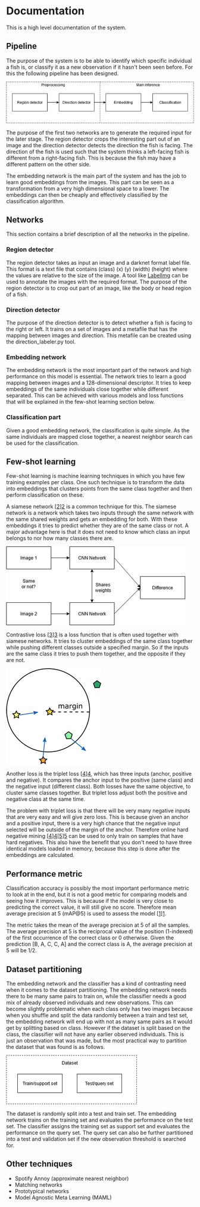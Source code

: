 # Documentation

This is a high level documentation of the system.

## Pipeline

The purpose of the system is to be able to identify which specific individual a fish is,
or classify it as a new observation if it hasn't been seen before.
For this the following pipeline has been designed.

![Learning pipeline](./files/pipeline.png)

The purpose of the first two networks are to generate the required input for the later stage.
The region detector crops the interesting part out of an image and the direction detector detects the direction the fish is facing.
The direction of the fish is used such that the system thinks a left-facing fish is different from
a right-facing fish. This is because the fish may have a different pattern on the other side.

The embedding network is the main part of the system and has the job to learn good embeddings from the images.
This part can be seen as a transformation from a very high dimensional space to a lower.
The embeddings can then be cheaply and effectively classified by the classification algorithm.

## Networks

This section contains a brief description of all the networks in the pipeline.

### Region detector

The region detector takes as input an image and a darknet format label file.
This format is a text file that contains (class) (x) (y) (width) (height)
where the values are relative to the size of the image.
A tool like [LabelImg](https://github.com/tzutalin/labelImg) can be used to annotate the images with the required format.
The purpose of the region detector is to crop out part of an image, like the body or head region of a fish.

### Direction detector

The purpose of the direction detector is to detect whether a fish is facing to the right or left.
It trains on a set of images and a metafile that has the mapping between images and direction.
This metafile can be created using the direction_labeler.py tool.

### Embedding network

The embedding network is the most important part of the network and high performance on this model is essential. 
The network tries to learn a good mapping between images and a 128-dimensional descriptor.
It tries to keep embeddings of the same individuals close together while different separated.
This can be achieved with various models and loss functions that will be explained in the few-shot learning section below.

### Classification part

Given a good embedding network, the classification is quite simple.
As the same individuals are mapped close together, a nearest neighbor search can be used for the classification.

## Few-shot learning

Few-shot learning is machine learning techniques in which you have few training examples per class.
One such technique is to transform the data into embeddings that clusters points
from the same class together and then perform classification on these.

A siamese network [[2]][2] is a common technique for this.
The siamese network is a network which takes two inputs through the same network with the same shared weights and gets an embedding for both.
With these embeddings it tries to predict whether they are of the same class or not.
A major advantage here is that it does not need to know which class an input belongs to nor how many classes there are.

![Siamese network](./files/siamese.png)

Contrastive loss [[3]][3] is a loss function that is often used together with siamese networks.
It tries to cluster embeddings of the same class together while pushing different classes outside a specified margin.
So if the inputs are the same class it tries to push them together, and the opposite if they are not.

![Contrastive loss](./files/contrastive.png)

Another loss is the triplet loss [[4]][4], which has three inputs (anchor, positive and negative).
It compares the anchor input to the positive (same class) and the negative input (different class).
Both losses have the same objective, to cluster same classes together.
But triplet loss adjust both the positive and negative class at the same time.

The problem with triplet loss is that there will be very many negative inputs that are very easy and will give zero loss.
This is because given an anchor and a positive input, there is a very high chance that the negative input selected will be outside of the margin of the anchor.
Therefore online hard negative mining [[4]][4][[5]][5] can be used to only train on samples that have hard negatives.
This also have the benefit that you don't need to have three identical models loaded in memory, because this step is done after the embeddings are calculated.

## Performance metric

Classification accuracy is possibly the most important performance metric to look at in the end,
but it is not a good metric for comparing models and seeing how it improves.
This is because if the model is very close to predicting the correct value, it will still give no score.
Therefore mean average precision at 5 (mAP@5) is used to assess the model [[1]][1].

The metric takes the mean of the average precision at 5 of all the samples.
The average precision at 5 is the reciprocal value of the position (1-indexed)
of the first occurrence of the correct class or 0 otherwise.
Given the prediction [B, A, C, C, A] and the correct class is A, the average precision at 5 will be 1/2.

## Dataset partitioning

The embedding network and the classifier has a kind of contrasting need when it comes to the dataset partitioning.
The embedding network needs there to be many same pairs to train on, while the classifier needs a good mix of already observed individuals and new observations.
This can become slightly problematic when each class only has two images because when you shuffle and split the data randomly between a train and test set,
the embedding network will end up with not as many same pairs as it would get by splitting based on class.
However if the dataset is split based on the class, the classifier will not have any earlier observed individuals.
This is just an observation that was made, but the most practical way to partition the dataset that was found is as follows.

![Dataset partitioning](./files/partitioning.png)

The dataset is randomly split into a test and train set.
The embedding network trains on the training set and evaluates the performance on the test set.
The classifier assigns the training set as support set and evaluates the performance on the query set.
The query set can also be further partitioned into a test and validation set if the new observation threshold is searched for.

## Other techniques

- Spotify Annoy (approximate nearest neighbor)
- Matching networks
- Prototypical networks
- Model Agnostic Meta Learning (MAML)

[1]: https://www.kaggle.com/c/humpback-whale-identification/overview/evaluation
[2]: https://papers.nips.cc/paper/769-signature-verification-using-a-siamese-time-delay-neural-network.pdf
[3]: http://yann.lecun.com/exdb/publis/pdf/chopra-05.pdf
[4]: https://arxiv.org/pdf/1503.03832.pdf
[5]: https://omoindrot.github.io/triplet-loss